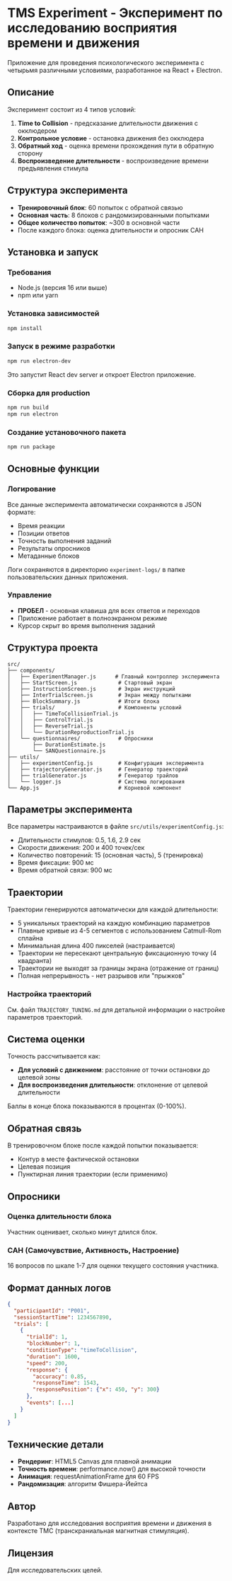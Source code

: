 # TMS Experiment - Эксперимент по исследованию восприятия времени и движения

Приложение для проведения психологического эксперимента с четырьмя различными условиями, разработанное на React + Electron.

## Описание

Эксперимент состоит из 4 типов условий:

1. **Time to Collision** - предсказание длительности движения с окклюдером
2. **Контрольное условие** - остановка движения без окклюдера
3. **Обратный ход** - оценка времени прохождения пути в обратную сторону
4. **Воспроизведение длительности** - воспроизведение времени предъявления стимула

## Структура эксперимента

- **Тренировочный блок**: 60 попыток с обратной связью
- **Основная часть**: 8 блоков с рандомизированными попытками
- **Общее количество попыток**: ~300 в основной части
- После каждого блока: оценка длительности и опросник САН

## Установка и запуск

### Требования

- Node.js (версия 16 или выше)
- npm или yarn

### Установка зависимостей

```bash
npm install
```

### Запуск в режиме разработки

```bash
npm run electron-dev
```

Это запустит React dev server и откроет Electron приложение.

### Сборка для production

```bash
npm run build
npm run electron
```

### Создание установочного пакета

```bash
npm run package
```

## Основные функции

### Логирование

Все данные эксперимента автоматически сохраняются в JSON формате:
- Время реакции
- Позиции ответов
- Точность выполнения заданий
- Результаты опросников
- Метаданные блоков

Логи сохраняются в директорию `experiment-logs/` в папке пользовательских данных приложения.

### Управление

- **ПРОБЕЛ** - основная клавиша для всех ответов и переходов
- Приложение работает в полноэкранном режиме
- Курсор скрыт во время выполнения заданий

## Структура проекта

```
src/
├── components/
│   ├── ExperimentManager.js      # Главный контроллер эксперимента
│   ├── StartScreen.js             # Стартовый экран
│   ├── InstructionScreen.js       # Экран инструкций
│   ├── InterTrialScreen.js        # Экран между попытками
│   ├── BlockSummary.js            # Итоги блока
│   ├── trials/                    # Компоненты условий
│   │   ├── TimeToCollisionTrial.js
│   │   ├── ControlTrial.js
│   │   ├── ReverseTrial.js
│   │   └── DurationReproductionTrial.js
│   └── questionnaires/            # Опросники
│       ├── DurationEstimate.js
│       └── SANQuestionnaire.js
├── utils/
│   ├── experimentConfig.js        # Конфигурация эксперимента
│   ├── trajectoryGenerator.js     # Генератор траекторий
│   ├── trialGenerator.js          # Генератор трайлов
│   └── logger.js                  # Система логирования
└── App.js                         # Корневой компонент
```

## Параметры эксперимента

Все параметры настраиваются в файле `src/utils/experimentConfig.js`:

- Длительности стимулов: 0.5, 1.6, 2.9 сек
- Скорости движения: 200 и 400 точек/сек
- Количество повторений: 15 (основная часть), 5 (тренировка)
- Время фиксации: 900 мс
- Время обратной связи: 900 мс

## Траектории

Траектории генерируются автоматически для каждой длительности:
- 5 уникальных траекторий на каждую комбинацию параметров
- Плавные кривые из 4-5 сегментов с использованием Catmull-Rom сплайна
- Минимальная длина 400 пикселей (настраивается)
- Траектории не пересекают центральную фиксационную точку (4 квадранта)
- Траектории не выходят за границы экрана (отражение от границ)
- Полная непрерывность - нет разрывов или "прыжков"

### Настройка траекторий

См. файл `TRAJECTORY_TUNING.md` для детальной информации о настройке параметров траекторий.

## Система оценки

Точность рассчитывается как:
- **Для условий с движением**: расстояние от точки остановки до целевой зоны
- **Для воспроизведения длительности**: отклонение от целевой длительности

Баллы в конце блока показываются в процентах (0-100%).

## Обратная связь

В тренировочном блоке после каждой попытки показывается:
- Контур в месте фактической остановки
- Целевая позиция
- Пунктирная линия траектории (если применимо)

## Опросники

### Оценка длительности блока
Участник оценивает, сколько минут длился блок.

### САН (Самочувствие, Активность, Настроение)
16 вопросов по шкале 1-7 для оценки текущего состояния участника.

## Формат данных логов

```json
{
  "participantId": "P001",
  "sessionStartTime": 1234567890,
  "trials": [
    {
      "trialId": 1,
      "blockNumber": 1,
      "conditionType": "timeToCollision",
      "duration": 1600,
      "speed": 200,
      "response": {
        "accuracy": 0.85,
        "responseTime": 1543,
        "responsePosition": {"x": 450, "y": 300}
      },
      "events": [...]
    }
  ]
}
```

## Технические детали

- **Рендеринг**: HTML5 Canvas для плавной анимации
- **Точность времени**: performance.now() для высокой точности
- **Анимация**: requestAnimationFrame для 60 FPS
- **Рандомизация**: алгоритм Фишера-Йейтса

## Автор

Разработано для исследования восприятия времени и движения в контексте ТМС (транскраниальная магнитная стимуляция).

## Лицензия

Для исследовательских целей.
